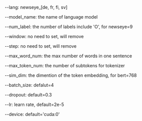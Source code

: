--lang: newseye_[de, fr, fi, sv]

--model_name: the name of language model

--num_label: the number of labels include 'O', for newseye=9

--window: no need to set, will remove

--step:  no need to set, will remove

--max_word_num: the max number of words in one sentence

--max_token_num: the number of subtokens for tokenizer

--sim_dim: the dimention of the token embedding, for bert=768

--batch_size: defalut=4

--dropout: default=0.3

--lr: learn rate, default=2e-5

--device: default='cuda:0'